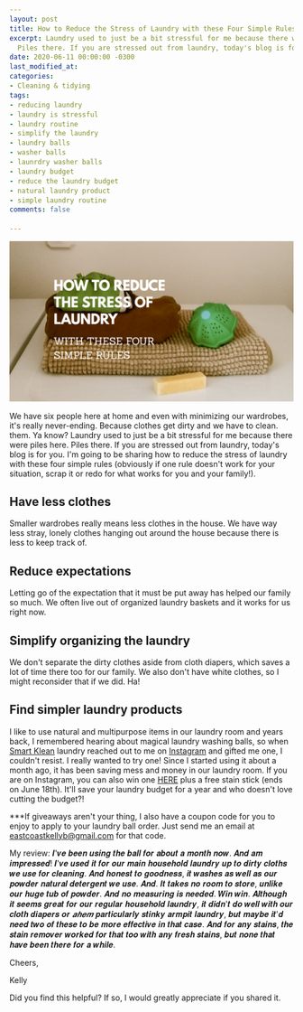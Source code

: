 ```yaml
---
layout: post
title: How to Reduce the Stress of Laundry with these Four Simple Rules
excerpt: Laundry used to just be a bit stressful for me because there were piles here.
  Piles there. If you are stressed out from laundry, today's blog is for you.
date: 2020-06-11 00:00:00 -0300
last_modified_at: 
categories:
- Cleaning & tidying
tags:
- reducing laundry
- laundry is stressful
- laundry routine
- simplify the laundry
- laundry balls
- washer balls
- launrdry washer balls
- laundry budget
- reduce the laundry budget
- natural laundry product
- simple laundry routine
comments: false

---
```

![A picture of a stack of our laundry with a laundry wash ball and stain stick.](/assets/img/20200610_224713_0000.png "laundryimage")

We have six people here at home and even with minimizing our wardrobes, it's really never-ending. Because clothes get dirty and we have to clean. them. Ya know? Laundry used to just be a bit stressful for me because there were piles here. Piles there. If you are stressed out from laundry, today's blog is for you. I'm going to be sharing how to reduce the stress of laundry with these four simple rules (obviously if one rule doesn't work for your situation, scrap it or redo for what works for you and your family!).

## Have less clothes

Smaller wardrobes really means less clothes in the house. We have way less stray, lonely clothes hanging out around the house because there is less to keep track of.

## Reduce expectations

Letting go of the expectation that it must be put away has helped our family so much. We often live out of organized laundry baskets and it works for us right now.

## Simplify organizing the laundry

We don't separate the dirty clothes aside from cloth diapers, which saves a lot of time there too for our family. We also don't have white clothes, so I might reconsider that if we did. Ha!

## Find simpler laundry products

I like to use natural and multipurpose items in our laundry room and years back, I remembered hearing about magical laundry washing balls, so when [Smart Klean](https://www.smartklean.com/) laundry reached out to me on [Instagram](http://www.instagram.com/eastcoastkelly) and gifted me one, I couldn't resist. I really wanted to try one! Since I started using it about a month ago, it has been saving mess and money in our laundry room. If you are on Instagram, you can also win one [HERE](https://www.instagram.com/p/CBTITo2pM5x/) plus a free stain stick (ends on June 18th). It'll save your laundry budget for a year and who doesn't love cutting the budget?!

\***If giveaways aren't your thing, I also have a coupon code for you to enjoy to apply to your laundry ball order. Just send me an email at [eastcoastkellyb@gmail.com](mailto:eastcoastkellyb@gmail.com) for that code.

My review: 𝑰'𝒗𝒆 𝒃𝒆𝒆𝒏 𝒖𝒔𝒊𝒏𝒈 𝒕𝒉𝒆 𝒃𝒂𝒍𝒍 𝒇𝒐𝒓 𝒂𝒃𝒐𝒖𝒕 𝒂 𝒎𝒐𝒏𝒕𝒉 𝒏𝒐𝒘. 𝑨𝒏𝒅 𝒂𝒎 𝒊𝒎𝒑𝒓𝒆𝒔𝒔𝒆𝒅! 𝑰'𝒗𝒆 𝒖𝒔𝒆𝒅 𝒊𝒕 𝒇𝒐𝒓 𝒐𝒖𝒓 𝒎𝒂𝒊𝒏 𝒉𝒐𝒖𝒔𝒆𝒉𝒐𝒍𝒅 𝒍𝒂𝒖𝒏𝒅𝒓𝒚 𝒖𝒑 𝒕𝒐 𝒅𝒊𝒓𝒕𝒚 𝒄𝒍𝒐𝒕𝒉𝒔 𝒘𝒆 𝒖𝒔𝒆 𝒇𝒐𝒓 𝒄𝒍𝒆𝒂𝒏𝒊𝒏𝒈. 𝑨𝒏𝒅 𝒉𝒐𝒏𝒆𝒔𝒕 𝒕𝒐 𝒈𝒐𝒐𝒅𝒏𝒆𝒔𝒔, 𝒊𝒕 𝒘𝒂𝒔𝒉𝒆𝒔 𝒂𝒔 𝒘𝒆𝒍𝒍 𝒂𝒔 𝒐𝒖𝒓 𝒑𝒐𝒘𝒅𝒆𝒓 𝒏𝒂𝒕𝒖𝒓𝒂𝒍 𝒅𝒆𝒕𝒆𝒓𝒈𝒆𝒏𝒕 𝒘𝒆 𝒖𝒔𝒆. 𝑨𝒏𝒅. 𝑰𝒕 𝒕𝒂𝒌𝒆𝒔 𝒏𝒐 𝒓𝒐𝒐𝒎 𝒕𝒐 𝒔𝒕𝒐𝒓𝒆, 𝒖𝒏𝒍𝒊𝒌𝒆 𝒐𝒖𝒓 𝒉𝒖𝒈𝒆 𝒕𝒖𝒃 𝒐𝒇 𝒑𝒐𝒘𝒅𝒆𝒓. 𝑨𝒏𝒅 𝒏𝒐 𝒎𝒆𝒂𝒔𝒖𝒓𝒊𝒏𝒈 𝒊𝒔 𝒏𝒆𝒆𝒅𝒆𝒅. 𝑾𝒊𝒏 𝒘𝒊𝒏. 𝑨𝒍𝒕𝒉𝒐𝒖𝒈𝒉 𝒊𝒕 𝒔𝒆𝒆𝒎𝒔 𝒈𝒓𝒆𝒂𝒕 𝒇𝒐𝒓 𝒐𝒖𝒓 𝒓𝒆𝒈𝒖𝒍𝒂𝒓 𝒉𝒐𝒖𝒔𝒆𝒉𝒐𝒍𝒅 𝒍𝒂𝒖𝒏𝒅𝒓𝒚, 𝒊𝒕 𝒅𝒊𝒅𝒏'𝒕 𝒅𝒐 𝒘𝒆𝒍𝒍 𝒘𝒊𝒕𝒉 𝒐𝒖𝒓 𝒄𝒍𝒐𝒕𝒉 𝒅𝒊𝒂𝒑𝒆𝒓𝒔 𝒐𝒓 _𝒂𝒉𝒆𝒎_ 𝒑𝒂𝒓𝒕𝒊𝒄𝒖𝒍𝒂𝒓𝒍𝒚 𝒔𝒕𝒊𝒏𝒌𝒚 𝒂𝒓𝒎𝒑𝒊𝒕 𝒍𝒂𝒖𝒏𝒅𝒓𝒚, 𝒃𝒖𝒕 𝒎𝒂𝒚𝒃𝒆 𝒊𝒕'𝒅 𝒏𝒆𝒆𝒅 𝒕𝒘𝒐 𝒐𝒇 𝒕𝒉𝒆𝒔𝒆 𝒕𝒐 𝒃𝒆 𝒎𝒐𝒓𝒆 𝒆𝒇𝒇𝒆𝒄𝒕𝒊𝒗𝒆 𝒊𝒏 𝒕𝒉𝒂𝒕 𝒄𝒂𝒔𝒆. 𝑨𝒏𝒅 𝒇𝒐𝒓 𝒂𝒏𝒚 𝒔𝒕𝒂𝒊𝒏𝒔, 𝒕𝒉𝒆 𝒔𝒕𝒂𝒊𝒏 𝒓𝒆𝒎𝒐𝒗𝒆𝒓 𝒘𝒐𝒓𝒌𝒆𝒅 𝒇𝒐𝒓 𝒕𝒉𝒂𝒕 𝒕𝒐𝒐 𝒘𝒊𝒕𝒉 𝒂𝒏𝒚 𝒇𝒓𝒆𝒔𝒉 𝒔𝒕𝒂𝒊𝒏𝒔, 𝒃𝒖𝒕 𝒏𝒐𝒏𝒆 𝒕𝒉𝒂𝒕 𝒉𝒂𝒗𝒆 𝒃𝒆𝒆𝒏 𝒕𝒉𝒆𝒓𝒆 𝒇𝒐𝒓 𝒂 𝒘𝒉𝒊𝒍𝒆.

Cheers,

Kelly

Did you find this helpful? If so, I would greatly appreciate if you shared it.